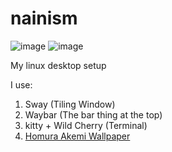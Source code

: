 # nainism
![image](https://github.com/user-attachments/assets/2a39a806-3b85-4d06-9580-c0d26ea2d437)
![image](https://github.com/user-attachments/assets/e0095742-0bc1-4524-9b0c-da70ec65c339)

My linux desktop setup

I use:
1. Sway (Tiling Window)
2. Waybar (The bar thing at the top)
3. kitty + Wild Cherry (Terminal)
4. [Homura Akemi Wallpaper](https://www.pixel4k.com/homura-akemi-from-mahou-shoujo-madoka-magica-4k-142492.html)
